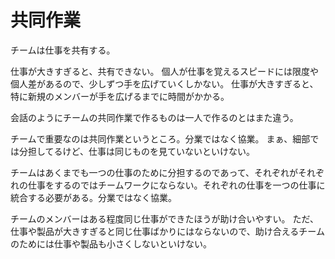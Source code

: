 # 共同作業

チームは仕事を共有する。

仕事が大きすぎると、共有できない。
個人が仕事を覚えるスピードには限度や個人差があるので、少しずつ手を広げていくしかない。
仕事が大きすぎると、特に新規のメンバーが手を広げるまでに時間がかかる。

会話のようにチームの共同作業で作るものは一人で作るのとはまた違う。

チームで重要なのは共同作業というところ。分業ではなく協業。
まぁ、細部では分担してるけど、仕事は同じものを見ていないといけない。

チームはあくまでも一つの仕事のために分担するのであって、それぞれがそれぞれの仕事をするのではチームワークにならない。それぞれの仕事を一つの仕事に統合する必要がある。分業ではなく協業。

チームのメンバーはある程度同じ仕事ができたほうが助け合いやすい。
ただ、仕事や製品が大きすぎると同じ仕事ばかりにはならないので、助け合えるチームのためには仕事や製品も小さくしないといけない。

